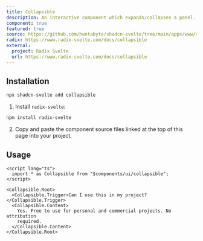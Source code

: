 ```yaml
---
title: Collapsible
description: An interactive component which expands/collapses a panel.
component: true
featured: true
source: https://github.com/huntabyte/shadcn-svelte/tree/main/apps/www/src/lib/components/ui/collapsible
radix: https://www.radix-svelte.com/docs/collapsible
external:
  project: Radix Svelte
  url: https://www.radix-svelte.com/docs/collapsible
---
```


<script>
  import { ComponentExample, ManualInstall } from '$lib/components/docs';
  import { CollapsibleDemo } from '@/registry/default/example'
</script>

<ComponentExample src="src/lib/registry/default/example/collapsible/CollapsibleDemo.svelte">

<div slot="example">
<CollapsibleDemo />
</div>

</ComponentExample>

## Installation

```bash
npx shadcn-svelte add collapsible
```

<ManualInstall>

1. Install `radix-svelte`:

```bash
npm install radix-svelte
```

2. Copy and paste the component source files linked at the top of this page into your project.

</ManualInstall>

## Usage

```svelte
<script lang="ts">
  import * as Collapsible from "$components/ui/collapsible";
</script>

<Collapsible.Root>
  <Collapsible.Trigger>Can I use this in my project?</Collapsible.Trigger>
  <Collapsible.Content>
    Yes. Free to use for personal and commercial projects. No attribution
    required.
  </Collapsible.Content>
</Collapsible.Root>
```
